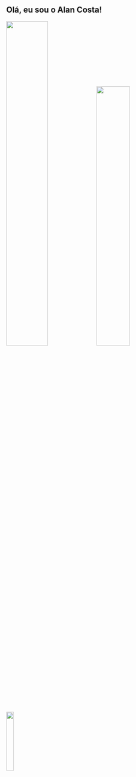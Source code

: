 ## Olá, eu sou o Alan Costa!

<div>
<img width="47%" src="https://github-readme-stats.vercel.app/api?username=Alancosta20&show_icons=true&theme=dracula">
<img width="42%" src="https://github-readme-stats.vercel.app/api/top-langs/?username=Alancosta20&layout=compact&theme=dracula">
<img width="20%" src="https://github.com/Alancosta20/Alancosta20/assets/146549559/c03b54db-1d74-4cbc-a22f-e635994f291e">
</div>


